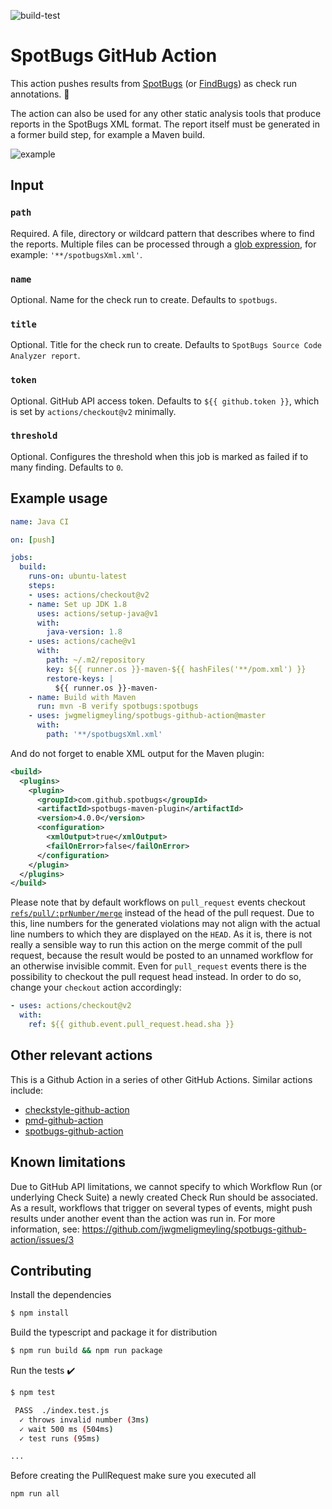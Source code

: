 ![build-test](https://github.com/jwgmeligmeyling/spotbugs-github-action/workflows/build-test/badge.svg)

# SpotBugs GitHub Action

This action pushes results from [SpotBugs](https://spotbugs.github.io/) (or [FindBugs](http://findbugs.sourceforge.net/)) as check run annotations. :rocket:

The action can also be used for any other static analysis tools that produce reports in the SpotBugs XML format.
The report itself must be generated in a former build step, for example a Maven build.

![example](images/example.png)

## Input

### `path`
Required. A file, directory or wildcard pattern that describes where to find the reports.
Multiple files can be processed through a [glob expression](https://github.com/actions/toolkit/tree/master/packages/glob), for example: `'**/spotbugsXml.xml'`.

### `name`
Optional. Name for the check run to create. Defaults to `spotbugs`.

### `title`
Optional. Title for the check run to create. Defaults to `SpotBugs Source Code Analyzer report`.

### `token`
Optional. GitHub API access token. Defaults to `${{ github.token }}`, which is set by `actions/checkout@v2` minimally.

### `threshold`
Optional. Configures the threshold when this job is marked as failed if to many finding. Defaults to `0`.

## Example usage

```yaml
name: Java CI

on: [push]

jobs:
  build:
    runs-on: ubuntu-latest
    steps:
    - uses: actions/checkout@v2
    - name: Set up JDK 1.8
      uses: actions/setup-java@v1
      with:
        java-version: 1.8
    - uses: actions/cache@v1
      with:
        path: ~/.m2/repository
        key: ${{ runner.os }}-maven-${{ hashFiles('**/pom.xml') }}
        restore-keys: |
          ${{ runner.os }}-maven-
    - name: Build with Maven
      run: mvn -B verify spotbugs:spotbugs
    - uses: jwgmeligmeyling/spotbugs-github-action@master
      with:
        path: '**/spotbugsXml.xml'
```

And do not forget to enable XML output for the Maven plugin:

```xml
<build>
  <plugins>
    <plugin>
      <groupId>com.github.spotbugs</groupId>
      <artifactId>spotbugs-maven-plugin</artifactId>
      <version>4.0.0</version>
      <configuration>
        <xmlOutput>true</xmlOutput>
        <failOnError>false</failOnError>
      </configuration>
    </plugin>
  </plugins>
</build>
```

Please note that by default workflows on `pull_request` events checkout [`refs/pull/:prNumber/merge`](https://help.github.com/en/actions/reference/events-that-trigger-workflows) instead of the head of the pull request.
Due to this, line numbers for the generated violations may not align with the actual line numbers to which they are displayed on the `HEAD`.
As it is, there is not really a sensible way to run this action on the merge commit of the pull request, because the result would be posted to an unnamed workflow for an otherwise invisible commit.
Even for `pull_request` events there is the possibility to checkout the pull request head instead. In order to do so, change your `checkout` action accordingly:

```yaml
- uses: actions/checkout@v2
  with:
    ref: ${{ github.event.pull_request.head.sha }}
```

## Other relevant actions
This is a Github Action in a series of other GitHub Actions. Similar actions include:

* [checkstyle-github-action](https://github.com/jwgmeligmeyling/checkstyle-github-action)
* [pmd-github-action](https://github.com/jwgmeligmeyling/pmd-github-action)
* [spotbugs-github-action](https://github.com/jwgmeligmeyling/spotbugs-github-action)

## Known limitations
Due to GitHub API limitations, we cannot specify to which Workflow Run (or underlying Check Suite) a newly created Check Run should be associated.
As a result, workflows that trigger on several types of events, might push results under another event than the action was run in.
For more information, see: https://github.com/jwgmeligmeyling/spotbugs-github-action/issues/3

## Contributing

Install the dependencies  
```bash
$ npm install
```

Build the typescript and package it for distribution
```bash
$ npm run build && npm run package
```

Run the tests :heavy_check_mark:  
```bash
$ npm test

 PASS  ./index.test.js
  ✓ throws invalid number (3ms)
  ✓ wait 500 ms (504ms)
  ✓ test runs (95ms)

...
```

Before creating the PullRequest make sure you executed all
```
npm run all
```
